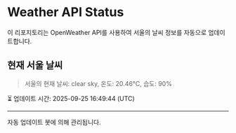 
# Weather API Status

이 리포지토리는 OpenWeather API를 사용하여 서울의 날씨 정보를 자동으로 업데이트합니다.

## 현재 서울 날씨
> 서울의 현재 날씨: clear sky, 온도: 20.46°C, 습도: 90%

⏳ 업데이트 시간: 2025-09-25 16:49:44 (UTC)

---
자동 업데이트 봇에 의해 관리됩니다.
